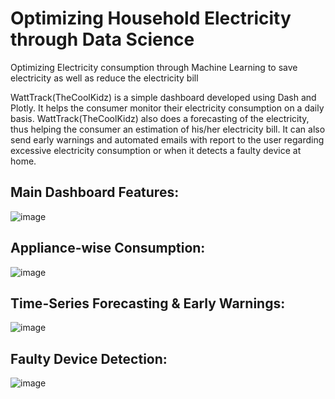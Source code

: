 # Optimizing Household Electricity through Data Science
 Optimizing Electricity consumption through Machine Learning to save electricity as well as reduce the electricity bill
 
WattTrack(TheCoolKidz) is a simple dashboard developed using Dash and Plotly. It helps the consumer monitor their electricity consumption on a daily basis. WattTrack(TheCoolKidz) also does a forecasting of the electricity, thus helping the consumer an estimation of his/her electricity bill. It can also send early warnings and automated emails with report to the user regarding excessive electricity consumption or when it detects a faulty device at home.

## Main Dashboard Features:

![image](https://github.com/Iciclemeltz/Hacksocial-Project/assets/71871315/dadaeb39-ac0e-4a57-b626-d989686bc7c5)


## Appliance-wise Consumption:

![image](https://github.com/Iciclemeltz/Hacksocial-Project/assets/71871315/a4f1498e-be4d-484c-bdb6-81d7d3fc86cf)


## Time-Series Forecasting & Early Warnings:

![image](https://github.com/Iciclemeltz/Hacksocial-Project/assets/71871315/d9ffe8fb-b700-4be1-a2d2-cadeac95c11a)


## Faulty Device Detection:

![image](https://github.com/Iciclemeltz/Hacksocial-Project/assets/71871315/7b344e6d-d4d6-447b-bb83-c38522d3fee3)

